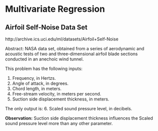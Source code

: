<h1>Multivariate Regression</h1>

<h2>Airfoil Self-Noise Data Set</h2>
http://archive.ics.uci.edu/ml/datasets/Airfoil+Self-Noise

Abstract: NASA data set, obtained from a series of aerodynamic and acoustic tests of two and three-dimensional airfoil blade sections conducted in an anechoic wind tunnel.

This problem has the following inputs: 
1. Frequency, in Hertzs. 
2. Angle of attack, in degrees. 
3. Chord length, in meters. 
4. Free-stream velocity, in meters per second. 
5. Suction side displacement thickness, in meters. 

The only output is: 
6. Scaled sound pressure level, in decibels. 


<strong>Observation:</strong> Suction side displacement thickness influences the Scaled sound pressure level more than any other parameter.
